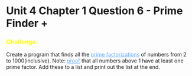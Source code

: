 # Unit 4 Chapter 1 Question 6 - Prime Finder +
<h3><span style="color:yellow">Challenge:</span></h3>
Create a program that finds all the
<a href="https://www.mathsisfun.com/prime-factorization.html">
<span style="color:#66aaff"><u>
prime factorizations</u></a></span>
of numbers from 2 to 1000(inclusive).
Note: 
<a href="https://math.stackexchange.com/questions/934660/proof-that-every-number-has-at-least-one-prime-factor">
<span style="color:#66aaff"><u>
proof</u></a></span>
that all numbers above 1 have at least one prime factor.
Add these to a list and print out the list at the end.

<!--formatting this was a BUNCH of fun-->